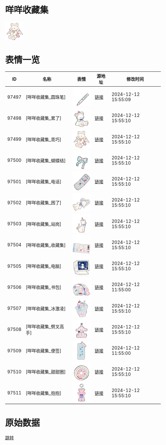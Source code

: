 # 咩咩收藏集

<img src="./cover.png" height="60" alt="cover" />

# 表情一览

|ID|名称|表情|源地址|修改时间|
|----|----|----|----|----|
|97497|[咩咩收藏集_圆珠笔]|<img src="./pic/097497_%5B咩咩收藏集_圆珠笔%5D.png" height="60" alt="圆珠笔"/>|[链接](https://i0.hdslb.com/bfs/garb/8aadd3f954a95326d7ba6441095cf78a06ba9553.png)|2024-12-12 15:55:09|
|97498|[咩咩收藏集_累了]|<img src="./pic/097498_%5B咩咩收藏集_累了%5D.png" height="60" alt="累了"/>|[链接](https://i0.hdslb.com/bfs/garb/81b6d981caee5201d11a5245c338afc826228281.png)|2024-12-12 15:55:10|
|97499|[咩咩收藏集_乖巧]|<img src="./pic/097499_%5B咩咩收藏集_乖巧%5D.png" height="60" alt="乖巧"/>|[链接](https://i0.hdslb.com/bfs/garb/9072cc3b845d801dcd10afcdc2563ff50e6e8533.png)|2024-12-12 15:55:10|
|97500|[咩咩收藏集_蝴蝶结]|<img src="./pic/097500_%5B咩咩收藏集_蝴蝶结%5D.png" height="60" alt="蝴蝶结"/>|[链接](https://i0.hdslb.com/bfs/garb/9dbc9088b9f9599fda919fd4d48028aeaaf02746.png)|2024-12-12 15:55:10|
|97501|[咩咩收藏集_电话]|<img src="./pic/097501_%5B咩咩收藏集_电话%5D.png" height="60" alt="电话"/>|[链接](https://i0.hdslb.com/bfs/garb/8605b8396dade6092fed976a83924d5c816938f7.png)|2024-12-12 15:55:10|
|97502|[咩咩收藏集_困了]|<img src="./pic/097502_%5B咩咩收藏集_困了%5D.png" height="60" alt="困了"/>|[链接](https://i0.hdslb.com/bfs/garb/229ba255eaf976ac8ec93ee420e0dfbca5e60b6d.png)|2024-12-12 15:55:10|
|97503|[咩咩收藏集_站岗]|<img src="./pic/097503_%5B咩咩收藏集_站岗%5D.png" height="60" alt="站岗"/>|[链接](https://i0.hdslb.com/bfs/garb/18a7b65c7b57ba5484a6c18220873cf861462c36.png)|2024-12-12 15:55:10|
|97504|[咩咩收藏集_收藏集]|<img src="./pic/097504_%5B咩咩收藏集_收藏集%5D.png" height="60" alt="收藏集"/>|[链接](https://i0.hdslb.com/bfs/garb/e69f52925709dd483584b72021434d25e06652d0.png)|2024-12-12 15:55:10|
|97505|[咩咩收藏集_电脑]|<img src="./pic/097505_%5B咩咩收藏集_电脑%5D.png" height="60" alt="电脑"/>|[链接](https://i0.hdslb.com/bfs/garb/4283e4d76145ddcc52a5e652de404147791fc5af.png)|2024-12-12 15:55:10|
|97506|[咩咩收藏集_书包]|<img src="./pic/097506_%5B咩咩收藏集_书包%5D.png" height="60" alt="书包"/>|[链接](https://i0.hdslb.com/bfs/garb/ba650e2b15715f59b7d03ec3b6cbe0b058eb7776.png)|2024-12-12 11:55:00|
|97507|[咩咩收藏集_冰激凌]|<img src="./pic/097507_%5B咩咩收藏集_冰激凌%5D.png" height="60" alt="冰激凌"/>|[链接](https://i0.hdslb.com/bfs/garb/dbdf3d173a7934ebdf29520979ac6350a9ab71ea.png)|2024-12-12 15:55:10|
|97508|[咩咩收藏集_劈叉高手]|<img src="./pic/097508_%5B咩咩收藏集_劈叉高手%5D.png" height="60" alt="劈叉高手"/>|[链接](https://i0.hdslb.com/bfs/garb/91282c2fd1dfea17ec86c73cc47246d86c3f5b3f.png)|2024-12-12 15:55:10|
|97509|[咩咩收藏集_便签]|<img src="./pic/097509_%5B咩咩收藏集_便签%5D.png" height="60" alt="便签"/>|[链接](https://i0.hdslb.com/bfs/garb/dd75846a8b9d24704542e6789b43ecfff8c548a9.png)|2024-12-12 11:55:00|
|97510|[咩咩收藏集_甜甜圈]|<img src="./pic/097510_%5B咩咩收藏集_甜甜圈%5D.png" height="60" alt="甜甜圈"/>|[链接](https://i0.hdslb.com/bfs/garb/76e30e235bbad54d2ac09dfc6034e00668390d8e.png)|2024-12-12 15:55:10|
|97511|[咩咩收藏集_抱抱]|<img src="./pic/097511_%5B咩咩收藏集_抱抱%5D.png" height="60" alt="抱抱"/>|[链接](https://i0.hdslb.com/bfs/garb/fd3f2582a2643f5d9d2fecd3caed64637835d9ff.png)|2024-12-12 15:55:10|

# 原始数据

[跳转](./raw.json)

